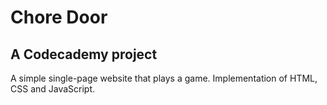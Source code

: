 # Chore Door
## A Codecademy project

A simple single-page website that plays a game.
Implementation of HTML, CSS and JavaScript.